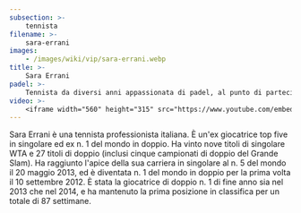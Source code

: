 ```yaml
---
subsection: >-
    tennista
filename: >-
    sara-errani
images:
    - /images/wiki/vip/sara-errani.webp
title: >-
    Sara Errani
padel: >-
    Tennista da diversi anni appassionata di padel, al punto di partecipare ad una tappa del WPT nel lontano dicembre 2015. Questo testimonia che la sua passione per il padel è andata ben oltre le semplici partitelle con amici, fino a decidere di scendere in campo, nuovamente, a livello agonistico.
video: >-
    <iframe width="560" height="315" src="https://www.youtube.com/embed/yv_4VWWGkTw" title="YouTube video player" frameborder="0" allow="accelerometer; autoplay; clipboard-write; encrypted-media; gyroscope; picture-in-picture" allowfullscreen></iframe>
---
```

Sara Errani è una tennista professionista italiana. È un'ex giocatrice top five in singolare ed ex n. 1 del mondo in doppio. Ha vinto nove titoli di singolare WTA e 27 titoli di doppio (inclusi cinque campionati di doppio del Grande Slam). Ha raggiunto l'apice della sua carriera in singolare al n. 5 del mondo il 20 maggio 2013, ed è diventata n. 1 del mondo in doppio per la prima volta il 10 settembre 2012. È stata la giocatrice di doppio n. 1 di fine anno sia nel 2013 che nel 2014, e ha mantenuto la prima posizione in classifica per un totale di 87 settimane.